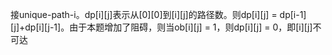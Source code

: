 接unique-path-i。dp[i][j]表示从[0][0]到[i][j]的路径数。则dp[i][j] = dp[i-1][j]+dp[i][j-1]。由于本题增加了阻碍，则当ob[i][j] = 1，则dp[i][j] = 0，即[i][j]不可达